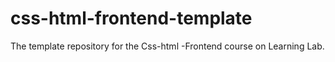 # css-html-frontend-template
The template repository for the Css-html -Frontend course on Learning Lab.
